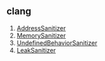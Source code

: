 ## clang
 1. [AddressSanitizer]
 2. [MemorySanitizer]
 3. [UndefinedBehaviorSanitizer]
 4. [LeakSanitizer]
 
[AddressSanitizer]: https://clang.llvm.org/docs/AddressSanitizer.html
[MemorySanitizer]: https://clang.llvm.org/docs/MemorySanitizer.html
[UndefinedBehaviorSanitizer]: https://clang.llvm.org/docs/UndefinedBehaviorSanitizer.html
[LeakSanitizer]: https://clang.llvm.org/docs/LeakSanitizer.html
